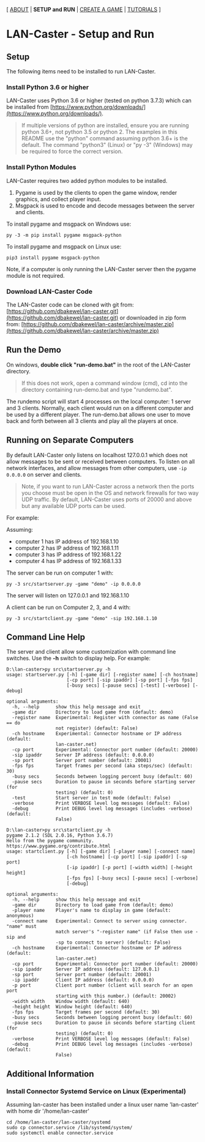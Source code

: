 [ [ABOUT](README.md) | **SETUP and RUN** | [CREATE A GAME](CREATE.md) | [TUTORIALS](TUTORIALS.md) ]

# LAN-Caster - Setup and Run

## Setup

The following items need to be installed to run LAN-Caster.

### Install Python 3.6 or higher

LAN-Caster uses Python 3.6 or higher (tested on python 3.7.3) which can be installed from [https://www.python.org/downloads/](https://www.python.org/downloads/).

> If multiple versions of python are installed, ensure you are running python 3.6+, not python 3.5 or python 2. The examples in this README use the "python" command assuming python 3.6+ is the default. The command "python3" (Linux) or "py -3" (Windows) may be required to force the correct version.

### Install Python Modules
LAN-Caster requires two added python modules to be installed.
1) Pygame is used by the clients to open the game window, render graphics, and collect player input. 
2) Msgpack is used to encode and decode messages between the server and clients.

To install pygame and msgpack on Windows use:
```
py -3 -m pip install pygame msgpack-python
```

To install pygame and msgpack on Linux use:
```
pip3 install pygame msgpack-python
```

Note, if a computer is only running the LAN-Caster server then the pygame module is not required.

### Download LAN-Caster Code

The LAN-Caster code can be cloned with git from: [https://github.com/dbakewel/lan-caster.git](https://github.com/dbakewel/lan-caster.git) or downloaded in zip form from: [https://github.com/dbakewel/lan-caster/archive/master.zip](https://github.com/dbakewel/lan-caster/archive/master.zip)


## Run the Demo

On windows, **double click "run-demo.bat"** in the root of the LAN-Caster directory.

> If this does not work, open a command window (cmd), cd into the directory containing run-demo.bat and type "rundemo.bat".

The rundemo script will start 4 processes on the local computer: 1 server and 3 clients. Normally, each client would run on a different computer and be used by a different player. The run-demo.bat allows one user to move back and forth between all 3 clients and play all the players at once.

## Running on Separate Computers

By default LAN-Caster only listens on localhost 127.0.0.1 which does not allow messages to be sent or received between computers. To listen on all network interfaces, and allow messages from other computers, use ```-ip 0.0.0.0``` on server and clients. 

> Note, if you want to run LAN-Caster across a network then the ports you choose must be open in the OS and network firewalls for two way UDP traffic. By default, LAN-Caster uses ports of  20000 and above but any available UDP ports can be used.

For example:

Assuming:
*   computer 1 has IP address of 192.168.1.10
*   computer 2 has IP address of 192.168.1.11
*   computer 3 has IP address of 192.168.1.22
*   computer 4 has IP address of 192.168.1.33

The server can be run on computer 1 with: 

```
py -3 src/startserver.py -game "demo" -ip 0.0.0.0
```

The server will listen on 127.0.0.1 and 192.168.1.10

A client can be run on Computer 2, 3, and 4 with: 

```
py -3 src/startclient.py -game "demo" -sip 192.168.1.10
```

## Command Line Help

The server and client allow some customization with command line switches. Use the **-h** switch to display help. For example:

```
D:\lan-caster>py src\startserver.py -h
usage: startserver.py [-h] [-game dir] [-register name] [-ch hostname]
                      [-cp port] [-sip ipaddr] [-sp port] [-fps fps]
                      [-busy secs] [-pause secs] [-test] [-verbose] [-debug]

optional arguments:
  -h, --help      show this help message and exit
  -game dir       Directory to load game from (default: demo)
  -register name  Experimental: Register with connector as name (False == do
                  not register) (default: False)
  -ch hostname    Experimental: Connector hostname or IP address (default:
                  lan-caster.net)
  -cp port        Experimental: Connector port number (default: 20000)
  -sip ipaddr     Server IP address (default: 0.0.0.0)
  -sp port        Server port number (default: 20001)
  -fps fps        Target frames per second (aka steps/sec) (default: 30)
  -busy secs      Seconds between logging percent busy (default: 60)
  -pause secs     Duration to pause in seconds before starting server (for
                  testing) (default: 0)
  -test           Start server in test mode (default: False)
  -verbose        Print VERBOSE level log messages (default: False)
  -debug          Print DEBUG level log messages (includes -verbose) (default:
                  False)
```

```
D:\lan-caster>py src\startclient.py -h
pygame 2.1.2 (SDL 2.0.16, Python 3.6.7)
Hello from the pygame community. https://www.pygame.org/contribute.html
usage: startclient.py [-h] [-game dir] [-player name] [-connect name]
                      [-ch hostname] [-cp port] [-sip ipaddr] [-sp port]
                      [-ip ipaddr] [-p port] [-width width] [-height height]
                      [-fps fps] [-busy secs] [-pause secs] [-verbose]
                      [-debug]

optional arguments:
  -h, --help      show this help message and exit
  -game dir       Directory to load game from (default: demo)
  -player name    Player's name to display in game (default: anonymous)
  -connect name   Experimental: Connect to server using connector. "name" must
                  match server's "-register name" (if False then use -sip and
                  -sp to connect to server) (default: False)
  -ch hostname    Experimental: Connector hostname or IP address (default:
                  lan-caster.net)
  -cp port        Experimental: Connector port number (default: 20000)
  -sip ipaddr     Server IP address (default: 127.0.0.1)
  -sp port        Server port number (default: 20001)
  -ip ipaddr      Client IP address (default: 0.0.0.0)
  -p port         Client port number (client will search for an open port
                  starting with this number.) (default: 20002)
  -width width    Window width (default: 640)
  -height height  Window height (default: 640)
  -fps fps        Target frames per second (default: 30)
  -busy secs      Seconds between logging percent busy (default: 60)
  -pause secs     Duration to pause in seconds before starting client (for
                  testing) (default: 0)
  -verbose        Print VERBOSE level log messages (default: False)
  -debug          Print DEBUG level log messages (includes -verbose) (default:
                  False)
```


## Additional Information

### Install Connector Systemd Service on Linux (Experimental)
Assuming lan-caster has been installed under a linux user name 'lan-caster' with home dir '/home/lan-caster'
```
cd /home/lan-caster/lan-caster/systemd
sudo cp connector.service /lib/systemd/system/
sudo systemctl enable connector.service
```

